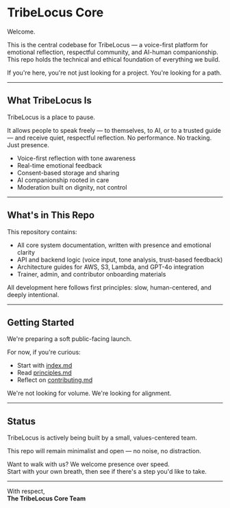 # TribeLocus Core

Welcome.

This is the central codebase for TribeLocus — a voice-first platform for emotional reflection, respectful community, and AI-human companionship. This repo holds the technical and ethical foundation of everything we build.

If you're here, you're not just looking for a project. You're looking for a path.

---

## What TribeLocus Is

TribeLocus is a place to pause.

It allows people to speak freely — to themselves, to AI, or to a trusted guide — and receive quiet, respectful reflection. No performance. No tracking. Just presence.

- Voice-first reflection with tone awareness
- Real-time emotional feedback
- Consent-based storage and sharing
- AI companionship rooted in care
- Moderation built on dignity, not control

---

## What's in This Repo

This repository contains:

- All core system documentation, written with presence and emotional clarity
- API and backend logic (voice input, tone analysis, trust-based feedback)
- Architecture guides for AWS, S3, Lambda, and GPT-4o integration
- Trainer, admin, and contributor onboarding materials

All development here follows first principles: slow, human-centered, and deeply intentional.

---

## Getting Started

We're preparing a soft public-facing launch.

For now, if you're curious:
- Start with [index.md](./index.md)
- Read [principles.md](./principles.md)
- Reflect on [contributing.md](./contributing.md)

We're not looking for volume. We're looking for alignment.

---

## Status

TribeLocus is actively being built by a small, values-centered team.

This repo will remain minimalist and open — no noise, no distraction.

Want to walk with us? We welcome presence over speed.  
Start with your own breath, then see if there's a step you'd like to take.

---

With respect,  
**The TribeLocus Core Team**
